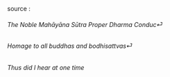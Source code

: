 source : 

###### The Noble Mahāyāna Sūtra Proper Dharma Conduc⏎

###### Homage to all buddhas and bodhisattvas⏎

###### Thus did I hear at one time